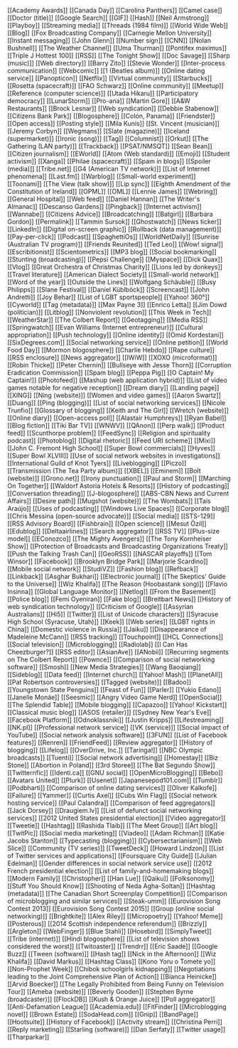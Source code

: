 [[Academy Awards]]
[[Canada Day]]
[[Carolina Panthers]]
[[Camel case]]
[[Doctor (title)]]
[[Google Search]]
[[GIF]]
[[Hash]]
[[Neil Armstrong]]
[[Playboy]]
[[Streaming media]]
[[Threads (1984 film)]]
[[World Wide Web]]
[[Blog]]
[[Fox Broadcasting Company]]
[[Carnegie Mellon University]]
[[Instant messaging]]
[[John Glenn]]
[[Number sign]]
[[CNN]]
[[Nolan Bushnell]]
[[The Weather Channel]]
[[Uma Thurman]]
[[Pontifex maximus]]
[[Triple J Hottest 100]]
[[RSS]]
[[The Tonight Show]]
[[Doc Savage]]
[[Sharp (music)]]
[[Web directory]]
[[Barry Zito]]
[[Stevie Wonder]]
[[Inter-process communication]]
[[Webcomic]]
[[1 (Beatles album)]]
[[Online dating service]]
[[Panopticon]]
[[Netflix]]
[[Virtual community]]
[[Starbucks]]
[[Rosetta (spacecraft)]]
[[FAO Schwarz]]
[[Online community]]
[[Meetup]]
[[Reference (computer science)]]
[[Utada Hikaru]]
[[Participatory democracy]]
[[LunarStorm]]
[[Pro-ana]]
[[Martin Gore]]
[[A&W Restaurants]]
[[Brock Lesnar]]
[[Web syndication]]
[[Debbie Stabenow]]
[[Citizens Bank Park]]
[[Blogosphere]]
[[Colón, Panama]]
[[Friendster]]
[[Open access]]
[[Posting style]]
[[Mila Kunis]]
[[St. Vincent (musician)]]
[[Jeremy Corbyn]]
[[Wegmans]]
[[Slate (magazine)]]
[[Iceland (supermarket)]]
[[Ironic (song)]]
[[Tag]]
[[Columnist]]
[[Orkut]]
[[The Gathering (LAN party)]]
[[Trackback]]
[[PSAT/NMSQT]]
[[Sean Bean]]
[[Citizen journalism]]
[[EWorld]]
[[Atom (Web standard)]]
[[Emoji]]
[[Student activism]]
[[Xanga]]
[[Philae (spacecraft)]]
[[Spam in blogs]]
[[Spoiler (media)]]
[[Tribe.net]]
[[G4 (American TV network)]]
[[List of Internet phenomena]]
[[Last.fm]]
[[Warblog]]
[[Small-world experiment]]
[[Toonami]]
[[The View (talk show)]]
[[Lip sync]]
[[Eighth Amendment of the Constitution of Ireland]]
[[OPML]]
[[OML]]
[[Lennie James]]
[[Webring]]
[[General Hospital]]
[[Web feed]]
[[Daniel Hannan]]
[[The Writer's Almanac]]
[[Descanso Gardens]]
[[Pingback]]
[[Internet activism]]
[[Wannabe]]
[[Citizens Advice]]
[[Broadcatching]]
[[Batgirl]]
[[Barbara Gordon]]
[[Permalink]]
[[Tammin Sursok]]
[[Ghostwatch]]
[[News ticker]]
[[LinkedIn]]
[[Digital on-screen graphic]]
[[Rollback (data management)]]
[[Pay-per-click]]
[[Podcast]]
[[SpaghettiOs]]
[[WorldNetDaily]]
[[Sunrise (Australian TV program)]]
[[Friends Reunited]]
[[Ted Leo]]
[[Wow! signal]]
[[Escribitionist]]
[[Scientometrics]]
[[MP3 blog]]
[[Social bookmarking]]
[[Stunting (broadcasting)]]
[[Pepsi Challenge]]
[[Myspace]]
[[Dick Quax]]
[[Vlog]]
[[Great Orchestra of Christmas Charity]]
[[Lions led by donkeys]]
[[Travel literature]]
[[American Dialect Society]]
[[Small-world network]]
[[Word of the year]]
[[Outside the Lines]]
[[Wolfgang Schäuble]]
[[Busy Philipps]]
[[Slane Festival]]
[[Daniel Küblböck]]
[[Screencast]]
[[John Andretti]]
[[Joy Behar]]
[[List of LGBT sportspeople]]
[[Yahoo! 360°]]
[[Cyworld]]
[[Tag (metadata)]]
[[Max Payne 3]]
[[Enrico Letta]]
[[Jim Dowd (politician)]]
[[Litblog]]
[[Nonviolent revolution]]
[[This Week in Tech]]
[[WeatherStar]]
[[The Colbert Report]]
[[Geotagging]]
[[Media RSS]]
[[Springwatch]]
[[Evan Williams (Internet entrepreneur)]]
[[Cultural appropriation]]
[[Push technology]]
[[Online identity]]
[[Omid Kordestani]]
[[SixDegrees.com]]
[[Social networking service]]
[[Online petition]]
[[World Food Day]]
[[Mormon blogosphere]]
[[Charlie Hebdo]]
[[Rape culture]]
[[RSS enclosure]]
[[News aggregator]]
[[IWiW]]
[[XOXO (microformat)]]
[[Robin Thicke]]
[[Peter Chernin]]
[[Bullseye with Jesse Thorn]]
[[Corruption Eradication Commission]]
[[Spam blog]]
[[Peppa Pig]]
[[O Captain! My Captain!]]
[[Photofeed]]
[[Mashup (web application hybrid)]]
[[List of video games notable for negative reception]]
[[Dream diary]]
[[Landing page]]
[[XING]]
[[Ning (website)]]
[[Women and video games]]
[[Aaron Swartz]]
[[Duang]]
[[Ping (blogging)]]
[[List of social networking services]]
[[Nicole Trunfio]]
[[Glossary of blogging]]
[[Keith and The Girl]]
[[Wretch (website)]]
[[Online diary]]
[[Open-access poll]]
[[Alastair Humphreys]]
[[Ryan Babel]]
[[Blog fiction]]
[[Tiki Bar TV]]
[[WNWV]]
[[QAnon]]
[[Perp walk]]
[[Product feed]]
[[Scunthorpe problem]]
[[FeedSync]]
[[Religion and spirituality podcast]]
[[Photoblog]]
[[Digital rhetoric]]
[[Feed URI scheme]]
[[Mixi]]
[[John C. Fremont High School]]
[[Super Bowl commercials]]
[[Hyves]]
[[Super Bowl XLVIII]]
[[Use of social network websites in investigations]]
[[International Guild of Knot Tyers]]
[[Liveblogging]]
[[Piczo]]
[[Transmission (The Tea Party album)]]
[[XBEL]]
[[Eminem]]
[[Bolt (website)]]
[[Grono.net]]
[[Irony punctuation]]
[[Paul and Storm]]
[[Marching On Together]]
[[Waldorf Astoria Hotels & Resorts]]
[[History of podcasting]]
[[Conversation threading]]
[[J-blogosphere]]
[[ABS-CBN News and Current Affairs]]
[[Desire path]]
[[Mugshot (website)]]
[[The Wombats]]
[[Taís Araújo]]
[[Uses of podcasting]]
[[Windows Live Spaces]]
[[Corporate blog]]
[[Chris Messina (open-source advocate)]]
[[Social media]]
[[STS-129]]
[[RSS Advisory Board]]
[[Fishbrain]]
[[Open science]]
[[Mesut Özil]]
[[Edublog]]
[[Deltaairlines]]
[[Search aggregator]]
[[RSS TV]]
[[Plus-size model]]
[[EConozco]]
[[The Mighty Avengers]]
[[The Tony Kornheiser Show]]
[[Protection of Broadcasts and Broadcasting Organizations Treaty]]
[[Push the Talking Trash Can]]
[[GeoRSS]]
[[NASCAR playoffs]]
[[Tom Winsor]]
[[Facebook]]
[[Brooklyn Bridge Park]]
[[Marjorie Scardino]]
[[Mobile social network]]
[[StudiVZ]]
[[Fashion blog]]
[[Refback]]
[[Linkback]]
[[Asghar Bukhari]]
[[Electronic journal]]
[[The Skeptics' Guide to the Universe]]
[[Wiz Khalifa]]
[[The Reason (Hoobastank song)]]
[[Flavio Insinna]]
[[Global Language Monitor]]
[[Netlog]]
[[From the Basement]]
[[Police blog]]
[[Femi Oyeniran]]
[[Fake blog]]
[[Breitbart News]]
[[History of web syndication technology]]
[[Criticism of Google]]
[[Assyrian Australians]]
[[Hi5]]
[[Twitter]]
[[List of Unicode characters]]
[[Syracuse High School (Syracuse, Utah)]]
[[Keek]]
[[Web series]]
[[LGBT rights in China]]
[[Domestic violence in Russia]]
[[Jaiku]]
[[Disappearance of Madeleine McCann]]
[[RSS tracking]]
[[Touchpoint]]
[[HCL Connections]]
[[Social television]]
[[Microblogging]]
[[Radiolab]]
[[I Can Has Cheezburger?]]
[[RSS editor]]
[[AsianAve]]
[[ANobii]]
[[Recurring segments on The Colbert Report]]
[[Pownce]]
[[Comparison of social networking software]]
[[Smosh]]
[[New Media Strategies]]
[[Wang Baoqiang]]
[[Sideblog]]
[[Data feed]]
[[Internet church]]
[[Yahoo! Mash]]
[[PlanetAll]]
[[Pat Robertson controversies]]
[[Tagged (website)]]
[[Badoo]]
[[Youngstown State Penguins]]
[[Feast of Fun]]
[[Parler]]
[[Yukio Edano]]
[[Janelle Monáe]]
[[Seesmic]]
[[Angry Video Game Nerd]]
[[OpenSocial]]
[[The Splendid Table]]
[[Mobile blogging]]
[[Capazoo]]
[[Yahoo! Kickstart]]
[[Classical music blog]]
[[ASOS (retailer)]]
[[Sydney New Year's Eve]]
[[Facebook Platform]]
[[Odnoklassniki]]
[[Justin Kripps]]
[[Lifestreaming]]
[[NK.pl]]
[[Professional network service]]
[[VK (service)]]
[[Social impact of YouTube]]
[[Social network analysis software]]
[[3FUN]]
[[List of Facebook features]]
[[Renren]]
[[FriendFeed]]
[[Review aggregator]]
[[History of blogging]]
[[Lifelog]]
[[OverDrive, Inc.]]
[[Taringa!]]
[[NBC Olympic broadcasts]]
[[Tuenti]]
[[Social network advertising]]
[[Homestay]]
[[Biz Stone]]
[[Abortion in Poland]]
[[3rd Storee]]
[[The Bat Segundo Show]]
[[Twitterrific]]
[[Identi.ca]]
[[GNU social]]
[[OpenMicroBlogging]]
[[Bebo]]
[[Avatars United]]
[[Plurk]]
[[Usenet]]
[[Japanesepod101.com]]
[[Tumblr]]
[[Podbharti]]
[[Comparison of online dating services]]
[[Oliver Kalkofe]]
[[Failure]]
[[Yammer]]
[[Curtis Axel]]
[[Cubs Win Flag]]
[[Social network hosting service]]
[[Paul Calandra]]
[[Comparison of feed aggregators]]
[[Jack Dorsey]]
[[Draugiem.lv]]
[[List of defunct social networking services]]
[[2012 United States presidential election]]
[[Video aggregator]]
[[Tweetie]]
[[Hashtag]]
[[Rashida Tlaib]]
[[The Meet Group]]
[[Art blog]]
[[TwitPic]]
[[Social media marketing]]
[[Viadeo]]
[[Adam Richman]]
[[Katie Jacobs Stanton]]
[[Typecasting (blogging)]]
[[Cybersectarianism]]
[[Web Slice]]
[[Community (TV series)]]
[[TweetDeck]]
[[Howard Lindzon]]
[[List of Twitter services and applications]]
[[Foursquare City Guide]]
[[Julian Edelman]]
[[Gender differences in social network service use]]
[[2012 French presidential election]]
[[List of family-and-homemaking blogs]]
[[Modern Family]]
[[Christopher]]
[[Han Lue]]
[[Qaiku]]
[[Folksonomy]]
[[Stuff You Should Know]]
[[Shooting of Neda Agha-Soltan]]
[[Hashtag (metadata)]]
[[The Canadian Short Screenplay Competition]]
[[Comparison of microblogging and similar services]]
[[Steak-umm]]
[[Eurovision Song Contest 2013]]
[[Eurovision Song Contest 2015]]
[[Group (online social networking)]]
[[Brightkite]]
[[Alex Riley]]
[[Micropoetry]]
[[Yahoo! Meme]]
[[Posterous]]
[[2014 Scottish independence referendum]]
[[Brizzly]]
[[Argleton]]
[[WebFinger]]
[[Blue Stahli]]
[[Hosebird]]
[[SimplyTweet]]
[[Tribe (internet)]]
[[Hindi blogosphere]]
[[List of television shows considered the worst]]
[[Twitoaster]]
[[Trendrr]]
[[Eric Saade]]
[[Google Buzz]]
[[Tween (software)]]
[[Hash tag]]
[[Nick in the Afternoon]]
[[Wiz Khalifa]]
[[David Markus]]
[[Hashtag Class]]
[[Kono Yoru o Tomete yo]]
[[Non-Prophet Week]]
[[Chibok schoolgirls kidnapping]]
[[Negotiations leading to the Joint Comprehensive Plan of Action]]
[[Bianca Heinicke]]
[[Arvid Boecker]]
[[The Legally Prohibited from Being Funny on Television Tour]]
[[Ameba (website)]]
[[Beverly Gooden]]
[[Stephen Byrne (broadcaster)]]
[[FlockDB]]
[[Kush & Orange Juice]]
[[Poll aggregator]]
[[Anti-Defamation League]]
[[Academia.edu]]
[[FitFinder]]
[[Microblogging novel]]
[[Brown Estate]]
[[SodaHead.com]]
[[Gnip]]
[[BandPage]]
[[Hootsuite]]
[[History of Facebook]]
[[Activity stream]]
[[Christina Perri]]
[[Reply marketing]]
[[Starling (software)]]
[[Dan Serfaty]]
[[Twitter usage]]
[[Tharparkar]]

